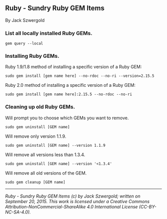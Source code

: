 ## Ruby - Sundry Ruby GEM Items

By Jack Szwergold

### List all locally installed Ruby GEMs.

    gem query --local

### Installing Ruby GEMs.

Ruby 1.9/1.8 method of installing a specific version of a Ruby GEM:

    sudo gem install [gem name here] --no-rdoc --no-ri --version=2.15.5

Ruby 2.0 method of installing a specific version of a Ruby GEM:

    sudo gem install [gem name here]:2.15.5 --no-rdoc --no-ri

### Cleaning up old Ruby GEMs.

Will prompt you to choose which GEMs you want to remove.

    sudo gem uninstall [GEM name]

Will remove only version 1.1.9.

    sudo gem uninstall [GEM name] --version 1.1.9

Will remove all versions less than 1.3.4.

    sudo gem uninstall [GEM name] --version '<1.3.4'

Will remove all old versions of the GEM.

    sudo gem cleanup [GEM name]

***

*Ruby - Sundry Ruby GEM Items (c) by Jack Szwergold; written on September 20, 2015. This work is licensed under a Creative Commons Attribution-NonCommercial-ShareAlike 4.0 International License (CC-BY-NC-SA-4.0).*
